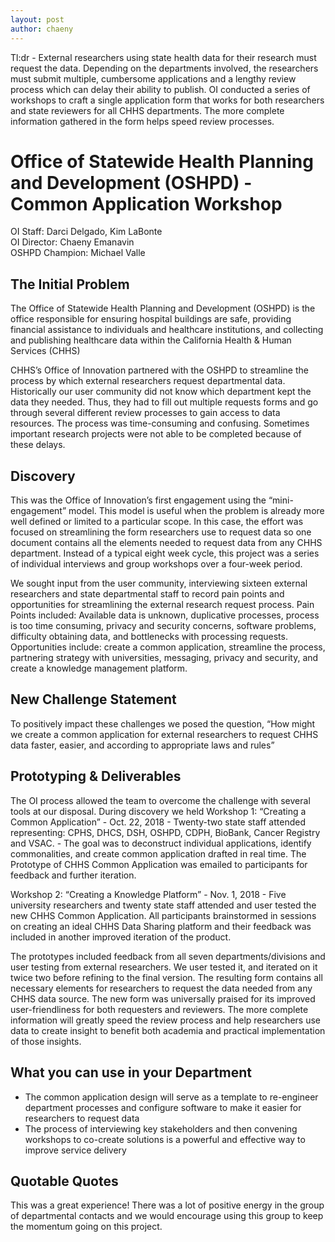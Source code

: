 ```yaml
---
layout: post
author: chaeny
---
```

Tl:dr - External researchers using state health data for their research must request the data. Depending on the departments involved, the researchers must submit multiple, cumbersome applications and a lengthy review process which can delay their ability to publish. OI conducted a series of workshops to craft a single application form that works for both researchers and state reviewers for all CHHS departments. The more complete information gathered in the form helps speed review processes.

<h1 class="jumbotron">Office of Statewide Health Planning and Development (OSHPD) - Common Application Workshop
</h1>

<p>OI Staff: Darci Delgado, Kim LaBonte<br />
OI Director: Chaeny Emanavin<br />
OSHPD Champion: Michael Valle
</p>

<h2>The Initial Problem</h2>
<p>The Office of Statewide Health Planning and Development (OSHPD) is the office responsible for ensuring hospital buildings are safe, providing financial assistance to individuals and healthcare institutions, and collecting and publishing healthcare data within the California Health & Human Services (CHHS)</p>

<p>CHHS’s Office of Innovation partnered with the OSHPD to streamline the process by which external researchers request departmental data. Historically our user community did not know which department kept the data they needed. Thus, they had to fill out multiple requests forms and go through several different review processes to gain access to data resources. The process was time-consuming and confusing. Sometimes important research projects were not able to be completed because of these delays.
</p>

<h2>Discovery</h2>
<p>This was the Office of Innovation’s first engagement using the “mini-engagement” model. This model is useful when the problem is already more well defined or limited to a particular scope. In this case, the effort was focused on streamlining the form researchers use to request data so one document contains all the elements needed to request data from any CHHS department. Instead of a typical eight week cycle, this project was a series of individual interviews and group workshops over a four-week period.</p>

<p>We sought input from the user community, interviewing sixteen external researchers and state departmental staff to record pain points and opportunities for streamlining the external research request process. Pain Points included: Available data is unknown, duplicative processes, process is too time consuming, privacy and security concerns, software problems, difficulty obtaining data, and bottlenecks with processing requests. Opportunities include: create a common application, streamline the process, partnering strategy with universities, messaging, privacy and security, and create a knowledge management platform.
</p>

<h2>New Challenge Statement</h2>
<p>To positively impact these challenges we posed the question, “How might we create a common application for external researchers to request CHHS data faster, easier, and according to appropriate laws and rules”</p>

<h2>Prototyping & Deliverables</h2>
<p>The OI process allowed the team to overcome the challenge with several tools at our disposal. During discovery we held Workshop 1: “Creating a Common Application” - Oct. 22, 2018 - Twenty-two state staff attended representing: CPHS, DHCS, DSH, OSHPD, CDPH, BioBank, Cancer Registry and VSAC. - The goal was to deconstruct individual applications, identify commonalities, and create common application drafted in real time. The Prototype of CHHS Common Application was emailed to participants for feedback and further iteration. </p>

<p>Workshop 2: “Creating a Knowledge Platform” - Nov. 1, 2018 - Five university researchers and twenty state staff attended and user tested the new CHHS Common Application. All participants brainstormed in sessions on creating an ideal CHHS Data Sharing platform and their feedback was included in another improved iteration of the product. </p>

<p>The prototypes included feedback from all seven departments/divisions and user testing from external researchers. We user tested it, and iterated on it twice two before refining to the final version. The resulting form contains all necessary elements for researchers to request the data needed from any CHHS data source. The new form was universally praised for its improved user-friendliness for both requesters and reviewers. The more complete information will greatly speed the review process and help researchers use data to create insight to benefit both academia and practical implementation of those insights.
</p>

<h2>What you can use in your Department</h2>
<ul><li>The common application design will serve as a template to re-engineer department processes and configure software to make it easier for researchers to request data
</li>
<li>The process of interviewing key stakeholders and then convening workshops to co-create solutions is a powerful and effective way to improve service delivery</li></ul>

<h2>Quotable Quotes</h2>
<p>This was a great experience! There was a lot of positive energy in the group of departmental contacts and we would encourage using this group to keep the momentum going on this project. </p>
